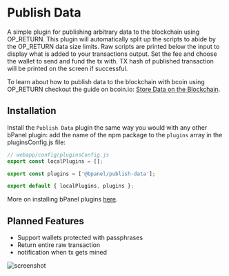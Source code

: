 # Publish Data
A simple plugin for publishing arbitrary data to the blockchain using OP_RETURN.
This plugin will automatically split up the scripts to abide by the OP_RETURN
data size limits. Raw scripts are printed below the input to display what is added
to your transactions output. Set the fee and choose the wallet to send and fund the tx with.
TX hash of published transaction will be printed on the screen if successful.

To learn about how to publish data to the blockchain with bcoin using OP_RETURN
checkout the guide on bcoin.io:
[Store Data on the Blockchain](http://bcoin.io/guides/op_return.html).

## Installation
Install the `Publish Data` plugin the same way you would with any other bPanel plugin:
add the name of the npm package to the `plugins` array in the pluginsConfig.js file:

```javascript
// webapp/config/pluginsConfig.js
export const localPlugins = [];

export const plugins = ['@bpanel/publish-data'];

export default { localPlugins, plugins };
```

More on installing bPanel plugins [here](https://bpanel.org/docs/install-plugins.html#with-npm).

## Planned Features
- Support wallets protected with passphrases
- Return entire raw transaction
- notification when tx gets mined

![screenshot](https://raw.githubusercontent.com/bpanel-org/publish-data/master/preview.gif "publish data preview")